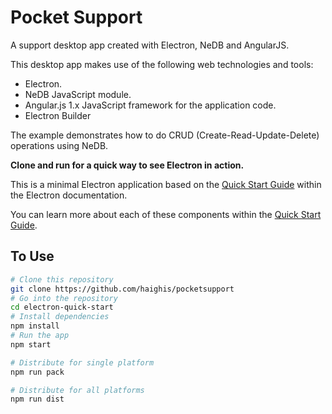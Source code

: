 # Pocket Support

A support desktop app created with Electron, NeDB and AngularJS.

This desktop app makes use of the following web technologies and tools:

* Electron.
* NeDB JavaScript module.  
* Angular.js 1.x JavaScript framework for the application code.
* Electron Builder

The example demonstrates how to do CRUD (Create-Read-Update-Delete) operations using NeDB.

**Clone and run for a quick way to see Electron in action.**

This is a minimal Electron application based on the [Quick Start Guide](http://electron.atom.io/docs/tutorial/quick-start) within the Electron documentation.

You can learn more about each of these components within the [Quick Start Guide](http://electron.atom.io/docs/tutorial/quick-start).

## To Use

```bash
# Clone this repository
git clone https://github.com/haighis/pocketsupport
# Go into the repository
cd electron-quick-start
# Install dependencies
npm install
# Run the app
npm start

# Distribute for single platform
npm run pack

# Distribute for all platforms
npm run dist

```